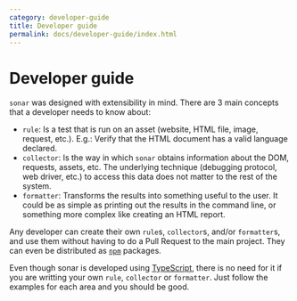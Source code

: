 ```yaml
---
category: developer-guide
title: Developer guide
permalink: docs/developer-guide/index.html
---
```

# Developer guide

`sonar` was designed with extensibility in mind. There are 3 main
concepts that a developer needs to know about:

* `rule`: Is a test that is run on an asset (website, HTML file,
  image, request, etc.). E.g.: Verify that the HTML document has
  a valid language declared.
* `collector`: Is the way in which `sonar` obtains information about
  the DOM, requests, assets, etc. The underlying technique (debugging
  protocol, web driver, etc.) to access this data does not matter to
  the rest of the system.
* `formatter`: Transforms the results into something useful to the
  user. It could be as simple as printing out the results in the
  command line, or something more complex like creating an HTML report.

Any developer can create their own `rule`s, `collector`s, and/or
`formatter`s, and use them without having to do a Pull Request to the
main project. They can even be distributed as [`npm`](https://www.npmjs.com/)
packages.

Even though sonar is developed using [TypeScript](https://www.typescriptlang.org/),
there is no need for it if you are writting your own `rule`, `collector`
or `formatter`. Just follow the examples for each area and you should
be good.
